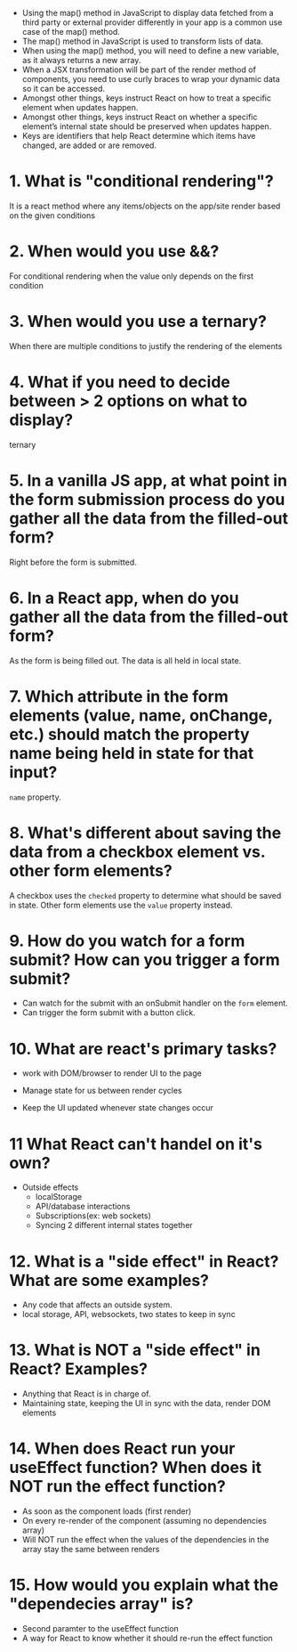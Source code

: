 - Using the map() method in JavaScript to display data fetched from a third party or external provider differently in your app is a common use case of the map() method.
- The map() method in JavaScript is used to transform lists of data.
- When using the map() method, you will need to define a new variable, as it always returns a new array.
- When a JSX transformation will be part of the render method of components, you need to use curly braces to wrap your dynamic data so it can be accessed.
-  Amongst other things, keys instruct React on how to treat a specific element when updates happen.
-  Amongst other things, keys instruct React on whether a specific element’s internal state should be preserved when updates happen.
-  Keys are identifiers that help React determine which items have changed, are added or are removed.

# 1. What is "conditional rendering"?

It is a react method where any items/objects on the app/site render based on the given conditions

# 2. When would you use &&?

For conditional rendering when the value only depends on the first condition

# 3. When would you use a ternary?

When there are multiple conditions to justify the rendering of the elements

# 4. What if you need to decide between > 2 options on what to display?

ternary

# 5. In a vanilla JS app, at what point in the form submission process do you gather all the data from the filled-out form?
Right before the form is submitted.


# 6. In a React app, when do you gather all the data from the filled-out form?
As the form is being filled out. The data is all held in local state.


# 7. Which attribute in the form elements (value, name, onChange, etc.) should match the property name being held in state for that input?
`name` property.


# 8. What's different about saving the data from a checkbox element vs. other form elements?
A checkbox uses the `checked` property to determine what should
be saved in state. Other form elements use the `value` property instead.


# 9. How do you watch for a form submit? How can you trigger a form submit?
- Can watch for the submit with an onSubmit handler on the `form` element.
- Can trigger the form submit with a button click.

# 10. What are react's primary tasks?

- work with DOM/browser to render UI to the page

- Manage state for us between render cycles

- Keep the UI updated whenever state changes occur

# 11 What React can't handel on it's own?

- Outside effects
	- localStorage
	- API/database interactions
	- Subscriptions(ex: web sockets)
	- Syncing 2 different internal states together

# 12. What is a "side effect" in React? What are some examples?
- Any code that affects an outside system.
- local storage, API, websockets, two states to keep in sync


# 13. What is NOT a "side effect" in React? Examples?
- Anything that React is in charge of.
- Maintaining state, keeping the UI in sync with the data, 
  render DOM elements


# 14. When does React run your useEffect function? When does it NOT run the effect function?
- As soon as the component loads (first render)
- On every re-render of the component (assuming no dependencies array)
- Will NOT run the effect when the values of the dependencies in the
  array stay the same between renders


# 15. How would you explain what the "dependecies array" is?
- Second paramter to the useEffect function
- A way for React to know whether it should re-run the effect function


